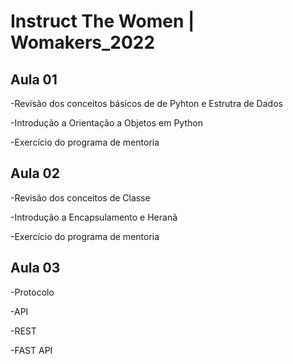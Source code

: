 # Instruct The Women | Womakers_2022
## Aula 01
-Revisão dos conceitos básicos de de Pyhton e Estrutra de Dados

-Introdução a Orientação a Objetos em Python

-Exercício do programa de mentoria

## Aula 02
-Revisão dos conceitos de Classe

-Introdução a Encapsulamento e Heranã

-Exercício do programa de mentoria

## Aula 03
-Protocolo

-API

-REST

-FAST API
